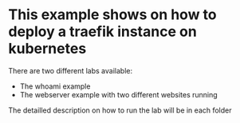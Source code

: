 # This example shows on how to deploy a traefik instance on kubernetes
There are two different labs available:
* The whoami example
* The webserver example with two different websites running

The detailled description on how to run the lab will be in each folder 
